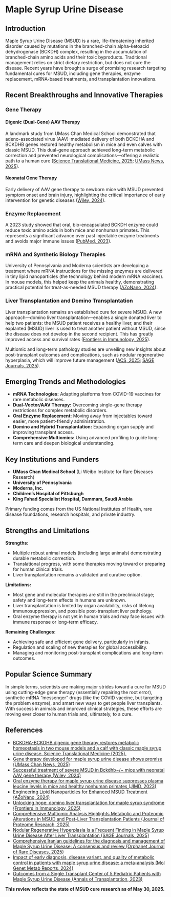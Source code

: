 
# Maple Syrup Urine Disease

## Introduction

Maple Syrup Urine Disease (MSUD) is a rare, life-threatening inherited disorder caused by mutations in the branched-chain alpha-ketoacid dehydrogenase (BCKDH) complex, resulting in the accumulation of branched-chain amino acids and their toxic byproducts. Traditional management relies on strict dietary restriction, but does not cure the disease. Recent years have brought a surge of promising research targeting fundamental cures for MSUD, including gene therapies, enzyme replacement, mRNA-based treatments, and transplantation innovations.

## Recent Breakthroughs and Innovative Therapies

### Gene Therapy

#### Digenic (Dual-Gene) AAV Therapy
A landmark study from UMass Chan Medical School demonstrated that adeno-associated virus (AAV)-mediated delivery of both BCKDHA and BCKDHB genes restored healthy metabolism in mice and even calves with classic MSUD. This dual-gene approach achieved long-term metabolic correction and prevented neurological complications—offering a realistic path to a human cure ([Science Translational Medicine, 2025](https://pubmed.ncbi.nlm.nih.gov/40009698/); [UMass News, 2025](https://www.umassmed.edu/news/news-archives/2025/02/gene-therapy-developed-for-maple-syrup-urine-disease-shows-promise-new-umass-chan-study-reports/)).

#### Neonatal Gene Therapy
Early delivery of AAV gene therapy to newborn mice with MSUD prevented symptom onset and brain injury, highlighting the critical importance of early intervention for genetic diseases ([Wiley, 2024](https://onlinelibrary.wiley.com/doi/10.1002/jimd.12604)).

### Enzyme Replacement

A 2023 study showed that oral, bio-encapsulated BCKDH enzyme could reduce toxic amino acids in both mice and nonhuman primates. This represents a significant advance over past injectable enzyme treatments and avoids major immune issues ([PubMed, 2023](https://pubmed.ncbi.nlm.nih.gov/37494004/)).

### mRNA and Synthetic Biology Therapies

University of Pennsylvania and Moderna scientists are developing a treatment where mRNA instructions for the missing enzymes are delivered in tiny lipid nanoparticles (the technology behind modern mRNA vaccines). In mouse models, this helped keep the animals healthy, demonstrating practical potential for treat-as-needed MSUD therapy ([AZoNano, 2024](https://www.azonano.com/news.aspx?newsID=41025)).

### Liver Transplantation and Domino Transplantation

Liver transplantation remains an established cure for severe MSUD. A new approach—domino liver transplantation—enables a single donated liver to help two patients: the MSUD patient receives a healthy liver, and their explanted (MSUD) liver is used to treat another patient without MSUD, since the disease does not develop in the second recipient. This has greatly improved access and survival rates ([Frontiers in Immunology, 2025](https://pmc.ncbi.nlm.nih.gov/articles/PMC12078128/)).

Multiomic and long-term pathology studies are unveiling new insights about post-transplant outcomes and complications, such as nodular regenerative hyperplasia, which will improve future management ([ACS, 2025](https://pubs.acs.org/doi/10.1021/acs.jproteome.5c00166); [SAGE Journals, 2025](https://journals.sagepub.com/doi/10.1177/10935266251333007)).

## Emerging Trends and Methodologies

- **mRNA Technologies:** Adapting platforms from COVID-19 vaccines for rare metabolic diseases.
- **Dual-Vector/AAV Therapy:** Overcoming single-gene therapy restrictions for complex metabolic disorders.
- **Oral Enzyme Replacement:** Moving away from injectables toward easier, more patient-friendly administration.
- **Domino and Hybrid Transplantation:** Expanding organ supply and improving transplant access.
- **Comprehensive Multiomics:** Using advanced profiling to guide long-term care and deepen biological understanding.

## Key Institutions and Funders

- **UMass Chan Medical School** (Li Weibo Institute for Rare Diseases Research)
- **University of Pennsylvania**
- **Moderna, Inc.**
- **Children’s Hospital of Pittsburgh**
- **King Fahad Specialist Hospital, Dammam, Saudi Arabia**

Primary funding comes from the US National Institutes of Health, rare disease foundations, research hospitals, and private industry.

## Strengths and Limitations

**Strengths:**
- Multiple robust animal models (including large animals) demonstrating durable metabolic correction.
- Translational progress, with some therapies moving toward or preparing for human clinical trials.
- Liver transplantation remains a validated and curative option.

**Limitations:**
- Most gene and molecular therapies are still in the preclinical stage; safety and long-term effects in humans are unknown.
- Liver transplantation is limited by organ availability, risks of lifelong immunosuppression, and possible post-transplant liver pathology.
- Oral enzyme therapy is not yet in human trials and may face issues with immune response or long-term efficacy.

**Remaining Challenges:**
- Achieving safe and efficient gene delivery, particularly in infants.
- Regulation and scaling of new therapies for global accessibility.
- Managing and monitoring post-transplant complications and long-term outcomes.

## Popular Science Summary

In simple terms, scientists are making major strides toward a cure for MSUD using cutting-edge gene therapy (essentially repairing the root error), synthetic mRNA “messenger” drugs (like the COVID vaccine, but targeting the problem enzyme), and smart new ways to get people liver transplants. With success in animals and improved clinical strategies, these efforts are moving ever closer to human trials and, ultimately, to a cure.

## References

- [BCKDHA-BCKDHB digenic gene therapy restores metabolic homeostasis in two mouse models and a calf with classic maple syrup urine disease. Science Translational Medicine (2025).](https://pubmed.ncbi.nlm.nih.gov/40009698/)
- [Gene therapy developed for maple syrup urine disease shows promise (UMass Chan News, 2025)](https://www.umassmed.edu/news/news-archives/2025/02/gene-therapy-developed-for-maple-syrup-urine-disease-shows-promise-new-umass-chan-study-reports/)
- [Successful treatment of severe MSUD in Bckdhb−/− mice with neonatal AAV gene therapy (Wiley, 2024)](https://onlinelibrary.wiley.com/doi/10.1002/jimd.12604)
- [Oral enzyme therapy for maple syrup urine disease suppresses plasma leucine levels in mice and healthy nonhuman primates (JIMD, 2023)](https://pubmed.ncbi.nlm.nih.gov/37494004/)
- [Engineering Lipid Nanoparticles for Enhanced MSUD Treatment (AZoNano, 2024)](https://www.azonano.com/news.aspx?newsID=41025)
- [Unlocking hope: domino liver transplantation for maple syrup syndrome (Frontiers in Immunology, 2025)](https://pmc.ncbi.nlm.nih.gov/articles/PMC12078128/)
- [Comprehensive Multiomic Analysis Highlights Metabolic and Proteomic Alterations in MSUD and Post-Liver Transplantation Patients (Journal of Proteome Research, 2025)](https://pubs.acs.org/doi/10.1021/acs.jproteome.5c00166)
- [Nodular Regenerative Hyperplasia Is a Frequent Finding in Maple Syrup Urine Disease After Liver Transplantation (SAGE Journals, 2025)](https://journals.sagepub.com/doi/10.1177/10935266251333007)
- [Comprehensive Iranian guidelines for the diagnosis and management of Maple Syrup Urine Disease: A consensus and review (Orphanet Journal of Rare Diseases, 2025)](https://ojrd.biomedcentral.com/articles/10.1186/s13023-025-03533-6)
- [Impact of early diagnosis, disease variant, and quality of metabolic control in patients with maple syrup urine disease: a meta-analysis (Mol Genet Metab Reports, 2024)](https://www.sciencedirect.com/science/article/pii/S1098360024002375)
- [Outcomes from a Single Transplant Center of 5 Pediatric Patients with Maple Syrup Urine Disease (Annals of Transplantation, 2023)](https://annalsoftransplantation.com/abstract/full/idArt/939893)

**This review reflects the state of MSUD cure research as of May 30, 2025.**
